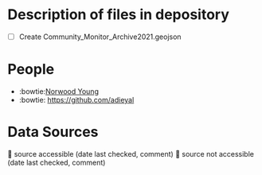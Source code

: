 # Description of files in depository
* [ ] Create Community_Monitor_Archive2021.geojson 

# People
- :bowtie:[Norwood Young](https://github.com/j-norwood-young/)
- :bowtie: https://github.com/adieyal

# Data Sources

💚 source accessible (date last checked, comment)
💩 source not accessible (date last checked, comment)





